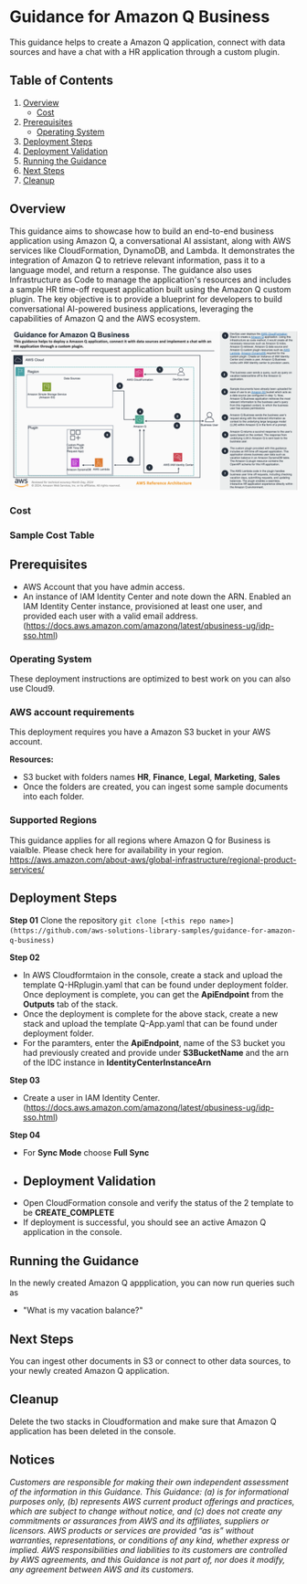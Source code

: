 # Guidance for Amazon Q Business

This guidance helps to create a Amazon Q application, connect with data sources and have a chat with a HR application through a custom plugin.

## Table of Contents 

1. [Overview](#overview)
    - [Cost](#cost)
2. [Prerequisites](#prerequisites)
    - [Operating System](#operating-system)
3. [Deployment Steps](#deployment)
4. [Deployment Validation](#deployment)
5. [Running the Guidance](#running-the-guidance)
6. [Next Steps](#next-steps)
7. [Cleanup](#cleanup)

## Overview

This guidance aims to showcase how to build an end-to-end business application using Amazon Q, a conversational AI assistant, along with AWS services like CloudFormation, DynamoDB, and Lambda. It demonstrates the integration of Amazon Q to retrieve relevant information, pass it to a language model, and return a response. The guidance also uses Infrastructure as Code to manage the application's resources and includes a sample HR time-off request application built using the Amazon Q custom plugin. The key objective is to provide a blueprint for developers to build conversational AI-powered business applications, leveraging the capabilities of Amazon Q and the AWS ecosystem.

![Architecture Diagram](./assets/archdiagram.png)

### Cost 



### Sample Cost Table 


## Prerequisites 
- AWS Account that you have admin access.
-  An instance of IAM Identity Center and note down the ARN. Enabled an IAM Identity Center instance, provisioned at least one user, and provided each user with a valid email address. (https://docs.aws.amazon.com/amazonq/latest/qbusiness-ug/idp-sso.html)

### Operating System 

These deployment instructions are optimized to best work on **<MacI>** you can also use Cloud9.  

### AWS account requirements

This deployment requires you have a Amazon S3 bucket in your AWS account.

**Resources:**
- S3 bucket with folders names  **HR**, **Finance**, **Legal**, **Marketing**, **Sales**
- Once the folders are created, you can ingest some sample documents into each folder.


### Supported Regions 

This guidance applies for all regions where Amazon Q for Business is vaialble. Please check here for availability in your region. https://aws.amazon.com/about-aws/global-infrastructure/regional-product-services/


## Deployment Steps

**Step 01**
Clone the repository ```git clone [<this repo name>](https://github.com/aws-solutions-library-samples/guidance-for-amazon-q-business) ```

**Step 02**

- In AWS Cloudformtaion in the console, create a stack and upload the template Q-HRplugin.yaml that can be found under deployment folder. Once deployment is complete, you can get the **ApiEndpoint** from the **Outputs** tab of the stack.
- Once the deployment is complete for the above stack, create a new stack and upload the template Q-App.yaml that can be found under deployment folder.
- For the paramters, enter the **ApiEndpoint**, name of the S3 bucket you had previously created and provide under **S3BucketName** and the arn of the IDC instance in **IdentityCenterInstanceArn**

**Step 03**
- Create a user in IAM Identity Center. (https://docs.aws.amazon.com/amazonq/latest/qbusiness-ug/idp-sso.html)

**Step 04**

- For **Sync Mode** choose **Full Sync**
  
- ## Deployment Validation  

* Open CloudFormation console and verify the status of the 2 template to be **CREATE_COMPLETE**
* If deployment is successful, you should see an active Amazon Q application in the console.

## Running the Guidance 

In the newly created Amazon Q appplication, you can now run queries such as 
- "What is my vacation balance?"

## Next Steps 

You can ingest other documents in S3 or connect to other data sources, to your newly created Amazon Q application.


## Cleanup 

Delete the two stacks in Cloudformation and make sure that Amazon Q application has been deleted in the console.

## Notices 

*Customers are responsible for making their own independent assessment of the information in this Guidance. This Guidance: (a) is for informational purposes only, (b) represents AWS current product offerings and practices, which are subject to change without notice, and (c) does not create any commitments or assurances from AWS and its affiliates, suppliers or licensors. AWS products or services are provided “as is” without warranties, representations, or conditions of any kind, whether express or implied. AWS responsibilities and liabilities to its customers are controlled by AWS agreements, and this Guidance is not part of, nor does it modify, any agreement between AWS and its customers.*

